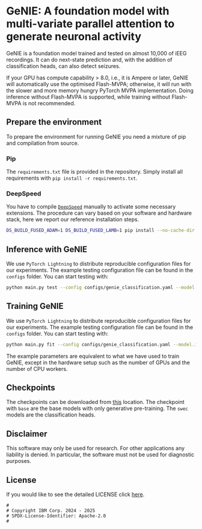 # GeNIE: A foundation model with multi-variate parallel attention to generate neuronal activity

GeNIE is a foundation model trained and tested on almost 10,000 of iEEG recordings. It can do next-state prediction and, with the addition of classification heads, can also detect seizures.

If your GPU has compute capability > 8.0, i.e., it is Ampere or later, GeNIE will automatically use the optimised Flash-MVPA; otherwise, it will run with the slower and more memory hungry PyTorch MVPA implementation. Doing inference without Flash-MVPA is supported, while training without Flash-MVPA is not recommended.

## Prepare the environment

To prepare the environment for running GeNIE you need a mixture of pip and compilation from source. 

### Pip

The `requirements.txt` file is provided in the repository. Simply install all requirements with `pip install -r requirements.txt`.

### DeepSpeed

You have to compile [`DeepSpeed`](https://www.deepspeed.ai/tutorials/advanced-install/) manually to activate some necessary extensions. The procedure can vary based on your software and hardware stack, here we report our reference installation steps.

```bash
DS_BUILD_FUSED_ADAM=1 DS_BUILD_FUSED_LAMB=1 pip install --no-cache-dir deepspeed --global-option="build_ext" --global-option="-j8"
```

## Inference with GeNIE

We use `PyTorch Lightning` to distribute reproducible configuration files for our experiments. The example testing configuration file can be found in the `configs` folder. You can start testing with:
```bash
python main.py test --config configs/genie_classification.yaml --model.init_args.base_model '<base_checkpoint_path>' --model.init_args.head_model '<head_checkpoint_path>' --data.init_args.folder '<dataset_path>' --data.init_args.test_patients ['<dataset_subject>']
```

## Training GeNIE

We use `PyTorch Lightning` to distribute reproducible configuration files for our experiments. The example testing configuration file can be found in the `configs` folder. You can start testing with:
```bash
python main.py fit --config configs/genie_classification.yaml --model.init_args.base_model '<base_checkpoint_path>' --data.init_args.folder '<dataset_path>' --data.init_args.train_patients ['<dataset_subject>']
```

The example parameters are equivalent to what we have used to train GeNIE, except in the hardware setup such as the number of GPUs and the number of CPU workers.

## Checkpoints

The checkpoints can be downloaded from [this](https://ibm.box.com/s/2wwl8w025otfhp1247a8sh59qd8jqu1u) location. The checkpoint with `base` are the base models with only generative pre-training. The `swec` models are the classification heads.

## Disclaimer

This software may only be used for research. For other applications any liability is denied. In particular, the software must not be used for diagnostic purposes.

## License

If you would like to see the detailed LICENSE click [here](LICENSE).

```text
#
# Copyright IBM Corp. 2024 - 2025
# SPDX-License-Identifier: Apache-2.0
#
```